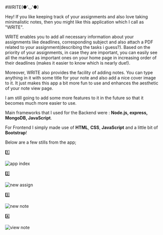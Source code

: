 #WRITE(●'◡'●)

Hey! If you like keeping track of your assignments and also love taking minimalistic notes, then you might like this application which I call as "WRITE". 

WRITE enables you to add all necessary information about your assignments like deadlines, corresponding subject and also attach a PDF related to your assignment(describing the tasks i guess?). 
Based on the priority of your assignments, in case they are important, you can easily see all the marked as important ones on your home page in increasing order of their deadlines (makes it easier to know which is nearly due!). 

Moreover, WRITE also provides the facility of adding notes. You can type anything in it with some title for your note and also add a nice cover image to it. 
It just makes this app a bit more fun to use and enhances the aesthetic of your note view page. 

I am still going to add some more features to it in the future so that it becomes much more easier to use. 

Main frameworks that I used for the Backend were : **Node.js, express, MongoDB, JavaScript**. 

For Frontend I simply made use of **HTML**, **CSS**, **JavaScript** and a little bit of **Bootstrap**!

Below are a few stills from the app;

1️⃣

![app index](https://user-images.githubusercontent.com/55504616/161611549-c3732ca0-d9ea-40ff-b1ad-fbcff198d40f.png)

2️⃣

![new assign](https://user-images.githubusercontent.com/55504616/161611598-e2192a5d-fbc9-4ca3-b12a-7c8b6b525975.png)

3️⃣

![new note](https://user-images.githubusercontent.com/55504616/161611699-f1f41f0f-a1e4-4aac-85f8-073f9ffc140a.png)

4️⃣

![view note](https://user-images.githubusercontent.com/55504616/161611767-bc1e8199-0d4d-4b8f-ac0d-0f8710c3f51e.png)

